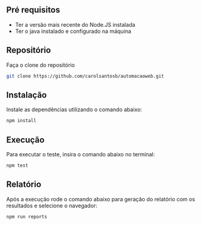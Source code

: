 
## Pré requisitos


- Ter a versão mais recente do Node.JS instalada
- Ter o java instalado e configurado na máquina


## Repositório

Faça o clone do repositório
```bash
git clone https://github.com/carolsantosb/automacaoweb.git
```

## Instalação
Instale as dependências utilizando o comando abaixo:
```bash
npm install
```


## Execução

Para executar o teste, insira o comando abaixo no terminal:

```bash
npm test
```

## Relatório

Após a execução rode o comando abaixo para geração do relatório com os resultados e selecione o navegador:

```bash
npm run reports
```
